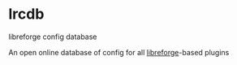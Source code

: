 # lrcdb
libreforge config database

An open online database of config for all [libreforge](https://github.com/Auxilor/libreforge)-based plugins
